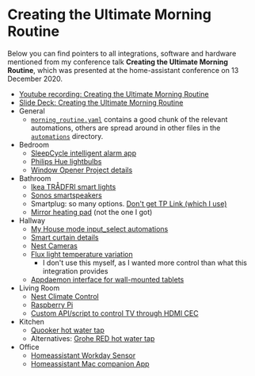 # Creating the Ultimate Morning Routine

Below you can find pointers to all integrations, software and hardware mentioned from my conference talk **Creating the Ultimate Morning Routine**, which was presented at the home-assistant conference on 13 December 2020.

- [Youtube recording: Creating the Ultimate Morning Routine](https://www.youtube.com/watch?v=6NifGWGOfSk)
- [Slide Deck: Creating the Ultimate Morning Routine](/docs/Creating%20the%20Ultimate%20Morning%20Routine%20-%20Joris%20Roovers.pdf)
- General
  - [`morning_routine.yaml`](roles/homeassistant/templates/automations/morning_routine.yaml) contains a good chunk of the relevant automations, others are spread around in other files in the [`automations`](roles/homeassistant/templates/automations/) directory.
- Bedroom
    - [SleepCycle intelligent alarm app](https://www.sleepcycle.com/)
    - [Philips Hue lightbulbs](https://www.philips-hue.com/)
    - [Window Opener Project details](https://jorisroovers.com/posts/window-opener)
- Bathroom
    - [Ikea TRÅDFRI smart lights](https://www.ikea.com/us/en/cat/smart-lighting-36812/)
    - [Sonos smartspeakers](http://sonos.com/)
    - Smartplug: so many options. [Don't get TP Link (which I use)](https://alerts.home-assistant.io/#tplink.markdown)
    - [Mirror heating pad](https://www.amazon.com/WarmlyYours-Rectangle-Defogger-Self-Adhesive-Hardwired/dp/B0031TUK70) (not the one I got)
- Hallway
    - [My House mode input_select automations](https://github.com/jorisroovers/casa/blob/master/roles/homeassistant/templates/automations/house_mode.yaml)
    - [Smart curtain details](https://github.com/jorisroovers/casa/tree/master/projects/curtain-opener)
    - [Nest Cameras](https://store.google.com/us/magazine/compare_cameras)
    - [Flux light temperature variation](https://www.home-assistant.io/integrations/flux/)
        - I don't use this myself, as I wanted more control than what this integration provides
    - [Appdaemon interface for wall-mounted tablets](https://appdaemon.readthedocs.io/en/latest/DASHBOARD_INSTALL.html)
- Living Room
    - [Nest Climate Control](https://store.google.com/us/product/nest_learning_thermostat_3rd_gen)
    - [Raspberry Pi](https://www.raspberrypi.org/products/)
    - [Custom API/script to control TV through HDMI CEC](https://github.com/jorisroovers/casa/blob/master/roles/tv/templates/api.py)
- Kitchen
    - [Quooker hot water tap](https://www.quooker.com/)
    - Alternatives: [Grohe RED hot water tap](https://www.grohe.co.uk/en_gb/kitchen-collection/grohe-red.html)
- Office
    - [Homeassistant Workday Sensor](https://www.home-assistant.io/integrations/workday/)
    - [Homeassistant Mac companion App](https://www.home-assistant.io/blog/2020/09/18/mac-companion/)